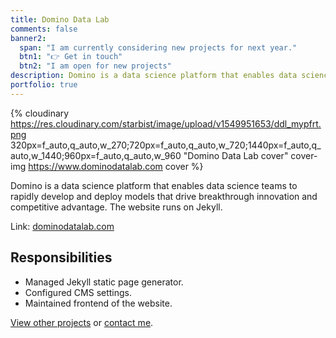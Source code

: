 ```yaml
---
title: Domino Data Lab
comments: false
banner2:
  span: "I am currently considering new projects for next year."
  btn1: "👉 Get in touch"
  btn2: "I am open for new projects"
description: Domino is a data science platform that enables data science teams to rapidly develop and deploy models that drive breakthrough innovation and competitive advantage.
portfolio: true
---
```


{% cloudinary https://res.cloudinary.com/starbist/image/upload/v1549951653/ddl_mypfrt.png 320px=f_auto,q_auto,w_270;720px=f_auto,q_auto,w_720;1440px=f_auto,q_auto,w_1440;960px=f_auto,q_auto,w_960 "Domino Data Lab cover" cover-img https://www.dominodatalab.com cover %}

Domino is a data science platform that enables data science teams to rapidly develop and deploy models that drive breakthrough innovation and competitive advantage. The website runs on Jekyll.

Link: [dominodatalab.com](//www.dominodatalab.com)

## Responsibilities

- Managed Jekyll static page generator.
- Configured CMS settings.
- Maintained frontend of the website.

[View other projects](/portfolio/) or [contact me](/about-me/).
